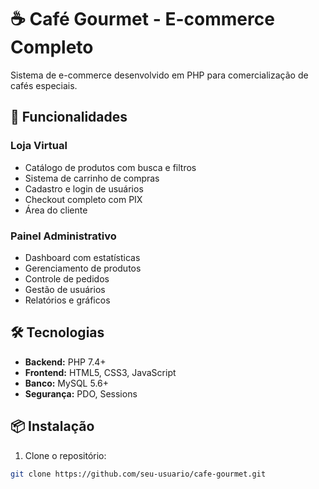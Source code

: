 # ☕ Café Gourmet - E-commerce Completo

Sistema de e-commerce desenvolvido em PHP para comercialização de cafés especiais.

## 🚀 Funcionalidades

### Loja Virtual
- Catálogo de produtos com busca e filtros
- Sistema de carrinho de compras
- Cadastro e login de usuários
- Checkout completo com PIX
- Área do cliente

### Painel Administrativo
- Dashboard com estatísticas
- Gerenciamento de produtos
- Controle de pedidos
- Gestão de usuários
- Relatórios e gráficos

## 🛠️ Tecnologias

- **Backend:** PHP 7.4+
- **Frontend:** HTML5, CSS3, JavaScript
- **Banco:** MySQL 5.6+
- **Segurança:** PDO, Sessions

## 📦 Instalação

1. Clone o repositório:
```bash
git clone https://github.com/seu-usuario/cafe-gourmet.git
